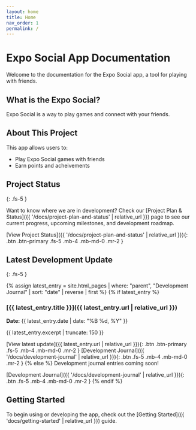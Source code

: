 ```yaml
---
layout: home
title: Home
nav_order: 1
permalink: /
---
```


# Expo Social App Documentation

Welcome to the documentation for the Expo Social app, a tool for playing with friends.

## What is the Expo Social?

Expo Social is a way to play games and connect with your friends.

## About This Project

This app allows users to:
- Play Expo Social games with friends
- Earn points and acheivements

## Project Status
{: .fs-5 }

Want to know where we are in development? Check our [Project Plan & Status]({{ '/docs/project-plan-and-status' | relative_url }}) page to see our current progress, upcoming milestones, and development roadmap.

[View Project Status]({{ '/docs/project-plan-and-status' | relative_url }}){: .btn .btn-primary .fs-5 .mb-4 .mb-md-0 .mr-2 }

## Latest Development Update
{: .fs-5 }

{% assign latest_entry = site.html_pages | where: "parent", "Development Journal" | sort: "date" | reverse | first %}
{% if latest_entry %}
### [{{ latest_entry.title }}]({{ latest_entry.url | relative_url }})
**Date:** {{ latest_entry.date | date: "%B %d, %Y" }}

{{ latest_entry.excerpt | truncate: 150 }}

[View latest update]({{ latest_entry.url | relative_url }}){: .btn .btn-primary .fs-5 .mb-4 .mb-md-0 .mr-2 }
[Development Journal]({{ '/docs/development-journal' | relative_url }}){: .btn .fs-5 .mb-4 .mb-md-0 .mr-2 }
{% else %}
Development journal entries coming soon!

[Development Journal]({{ '/docs/development-journal' | relative_url }}){: .btn .fs-5 .mb-4 .mb-md-0 .mr-2 }
{% endif %}

## Getting Started

To begin using or developing the app, check out the [Getting Started]({{ 'docs/getting-started' | relative_url }}) guide.